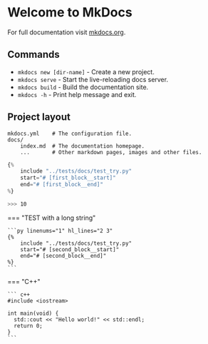# Welcome to MkDocs

For full documentation visit [mkdocs.org](https://www.mkdocs.org).

## Commands

* `mkdocs new [dir-name]` - Create a new project.
* `mkdocs serve` - Start the live-reloading docs server.
* `mkdocs build` - Build the documentation site.
* `mkdocs -h` - Print help message and exit.

## Project layout

    mkdocs.yml    # The configuration file.
    docs/
        index.md  # The documentation homepage.
        ...       # Other markdown pages, images and other files.



```py linenums="1" hl_lines="2 3"
{%
    include "../tests/docs/test_try.py" 
    start="# [first_block__start]"
    end="# [first_block__end]"
%}
```

```bash
>>> 10
```


=== "TEST with a long string"

    ```py linenums="1" hl_lines="2 3"
    {%
        include "../tests/docs/test_try.py" 
        start="# [second_block__start]"
        end="# [second_block__end]"
    %}
    ```

=== "C++"

    ``` c++
    #include <iostream>

    int main(void) {
      std::cout << "Hello world!" << std::endl;
      return 0;
    }
    ```
